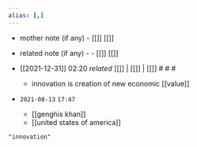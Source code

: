 ```yaml
---
alias: [,]
---
```

- mother note (if any)
		- [[]] [[]]
- related note (if any) -
		- [[]] [[]]

- [[2021-12-31]] 02:20 _related_ [[]] | [[]] | [[]] # # #
	- innovation is creation of new economic [[value]]
- `2021-08-13`  `17:47`
	- [[genghis khan]]
	- [[united states of america]]

```query
"innovation"
```
